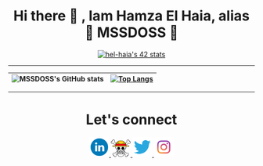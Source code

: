 <h1 align="center">  Hi there 👋 , Iam Hamza El Haia, alias<br>👾 MSSDOSS 👾</h1>


<div align="center">
  
  [![hel-haia's 42 stats](https://badge.mediaplus.ma/greenbinary/hel-haia)](https://github.com/oakoudad/badge42)

  ---
  
| ![MSSDOSS's GitHub stats](https://github-readme-stats.vercel.app/api?username=MSSDOSS&show_icons=true&theme=jolly) | [![Top Langs](https://github-readme-stats.vercel.app/api/top-langs/?username=MSSDOSS&theme=jolly)](https://github.com/About-Me/github-readme-stats) |
  |:-:|:-:|

  ---
  
  <h1 align="center">Let's connect</h1>
  
<p align="center">
<a href="https://www.linkedin.com/in/hamza-el-haia-6987a420b/">
 <img src="linkedin-logo.png" width="40" />
</a>
<a href="https://github.com/MSSDOSS">
 <img src="github-logo.png" width="40" />
</a>
<a href="https://twitter.com/777DOSS">
 <img src="twitter-logo.png" width="40"/>
</a>
<a href="https://www.instagram.com/hamza.elhaia/">
 <img src="instagram-logo.png" width="40" />
</a>
  </p>
